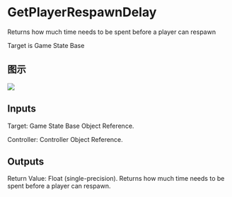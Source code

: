 # GetPlayerRespawnDelay

Returns how much time needs to be spent before a player can respawn

Target is Game State Base

## 图示

![]($-20221218-19100168.png)

## Inputs

Target: Game State Base Object Reference.

Controller: Controller Object Reference.  

## Outputs

Return Value: Float (single-precision). Returns how much time needs to be spent before a player can respawn.

